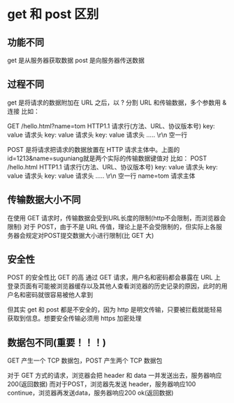 # get 和 post 区别

## 功能不同

get 是从服务器获取数据
post 是向服务器传送数据

## 过程不同

get 是将请求的数据附加在 URL 之后，以 ? 分割 URL 和传输数据，多个参数用 & 连接
比如：

GET /hello.html?name=tom HTTP1.1  请求行(方法、URL、协议版本号)
key: value  请求头
key: value  请求头
key: value  请求头
.....
\r\n        空一行

POST 是将请求把请求的数据放置在 HTTP 请求主体中。上面的id=1213&name=suguniang就是两个实际的传输数据键值对
比如：
POST /hello.html HTTP1.1 请求行(方法、URL、协议版本号)
key: value  请求头
key: value  请求头
key: value  请求头
.....
\r\n        空一行
name=tom    请求主体

## 传输数据大小不同

在使用 GET 请求时，传输数据会受到URL长度的限制(http不会限制，而浏览器会限制)
对于 POST，由于不是 URL 传值，理论上是不会受限制的，但实际上各服务器会规定对POST提交数据大小进行限制(比 GET 大)

## 安全性

POST 的安全性比 GET 的高
通过 GET 请求，用户名和密码都会暴露在 URL 上
登录页面有可能被浏览器缓存以及其他人查看浏览器的历史记录的原因，此时的用户名和密码就很容易被他人拿到

但其实 get 和 post 都是不安全的，因为 http 是明文传输，只要被拦截就能轻易获取到信息。想要安全传输必须用 https 加密处理

## 数据包不同(重要！！！)

GET 产生一个 TCP 数据包，POST 产生两个 TCP 数据包

对于 GET 方式的请求，浏览器会把 header 和 data 一并发送出去，服务器响应200(返回数据)
而对于POST，浏览器先发送 header，服务器响应100 continue，浏览器再发送data，服务器响应200 ok(返回数据)
